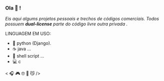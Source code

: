 ### Ola 🖖️ !
_Eis aqui algums projetos pessoais e trechos de códigos comerciais. Todos possuem **dual-license** parte do código livre outra privada ._



LINGUAGEM EM USO:

- 🐍️ python (Django).
- :coffee:  java ...
- 🐧️ shell script ...
- 💻️ c

< 🎧️ 🎮️ 🤓️ 🐶️ 😼️ />
